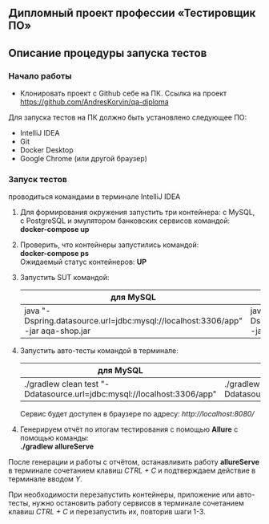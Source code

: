 ## Дипломный проект профессии «Тестировщик ПО»

## Описание процедуры запуска тестов

### Начало работы

- Клонировать проект с Github себе на ПК. Ссылка на проект https://github.com/AndresKorvin/qa-diploma

Для запуска тестов на  ПК должно быть установлено следующее ПО:
- IntelliJ IDEA
- Git
- Docker Desktop
- Google Chrome (или другой браузер)



### Запуск тестов
проводиться командами в терминале IntelliJ IDEA
1. Для формирования окружения запустить три контейнера: c MySQL, с PostgreSQL и эмулятором банковских сервисов командой:  
   **docker-compose up**

2. Проверить, что контейнеры запустились командой:  
   **docker-compose ps**  
   Ожидаемый статус контейнеров: **UP**

3. Запустить SUT командой:

   | для MySQL                                                                        | для PostgreSQL                                                                         |
   |---------|------------|
   | java "-Dspring.datasource.url=jdbc:mysql://localhost:3306/app" -jar aqa-shop.jar | java "-Dspring.datasource.url=jdbc:postgresql://localhost:5432/app" -jar aqa-shop.jar |

4. Запустить авто-тесты командой в терминале:

    | для MySQL                                                                | для PostgreSQL |
    |--------------------------------------------------------------------------|----------|
    | ./gradlew clean test "-Ddatasource.url=jdbc:mysql://localhost:3306/app"  | ./gradlew clean test "-Ddatasource.url=jdbc:postgresql://localhost:5432/app" |

    Сервис будет доступен в браузере по адресу: _http://localhost:8080/_

4) Генерируем отчёт по итогам тестирования с помощью **Allure** с помощью команды:  
**./gradlew allureServe**

После генерации и работы с отчётом, останавливить работу **allureServe** в терминале сочетанием клавиш *CTRL + C* и
подтверждаем действие в терминале вводом *Y*.

При необходимости перезапустить контейнеры, приложение или авто-тесты, нужно остановить работу сервисов в терминале
сочетанием клавиш *CTRL + C* и перезапустить их, повторив шаги 1-3.